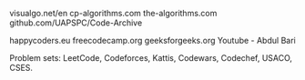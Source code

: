 visualgo.net/en
cp-algorithms.com
the-algorithms.com
github.com/UAPSPC/Code-Archive

happycoders.eu
freecodecamp.org
geeksforgeeks.org
Youtube - Abdul Bari

Problem sets: LeetCode, Codeforces, Kattis, Codewars, Codechef, USACO, CSES.
